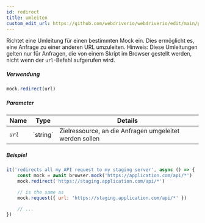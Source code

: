 ```yaml
---
id: redirect
title: umleiten
custom_edit_url: https://github.com/webdriverio/webdriverio/edit/main/packages/webdriverio/src/commands/mock/redirect.ts
---
```


Richtet eine Umleitung für einen bestimmten Mock ein. Dies ermöglicht es, eine Anfrage zu einer anderen URL umzuleiten.
Hinweis: Diese Umleitungen gelten nur für Anfragen, die von einem Skript im Browser gestellt werden, nicht wenn der `url`-Befehl aufgerufen wird.

##### Verwendung

```js
mock.redirect(url)
```

##### Parameter

<table>
  <thead>
    <tr>
      <th>Name</th><th>Type</th><th>Details</th>
    </tr>
  </thead>
  <tbody>
    <tr>
      <td><code><var>url</var></code></td>
      <td>`string`</td>
      <td>Zielressource, an die Anfragen umgeleitet werden sollen</td>
    </tr>
  </tbody>
</table>

##### Beispiel

```js title="respond.js"
it('redirects all my API request to my staging server', async () => {
    const mock = await browser.mock('https://application.com/api/*')
    mock.redirect('https://staging.application.com/api/*')

    // is the same as
    mock.request({ url: 'https://staging.application.com/api/*' })

    // ...
})
```